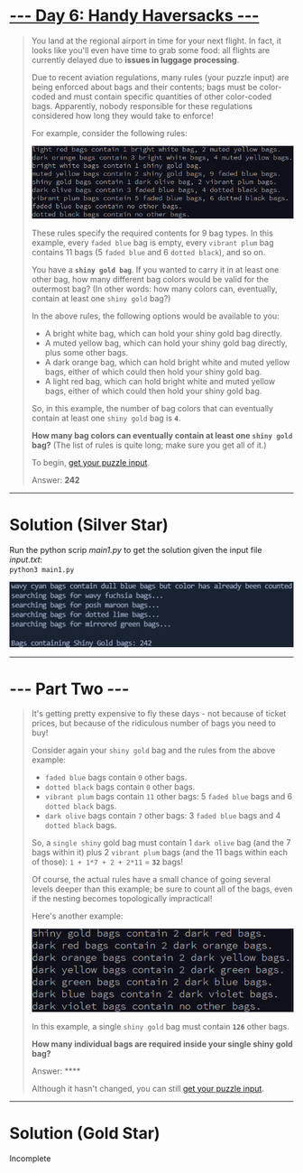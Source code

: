 # [--- Day 6: Handy Haversacks ---](https://adventofcode.com/2020/day/7)  

> You land at the regional airport in time for your next flight. In fact, it looks like you'll even have time to grab some food: all flights are currently delayed due to **issues in luggage processing**.  
> 
> Due to recent aviation regulations, many rules (your puzzle input) are being enforced about bags and their contents; bags must be color-coded and must contain specific quantities of other color-coded bags. Apparently, nobody responsible for these regulations considered how long they would take to enforce!  
> 
> For example, consider the following rules:  
> 
> ![](./res/sample1.png)  
> 
> These rules specify the required contents for 9 bag types. In this example, every `faded blue` bag is empty, every `vibrant plum` bag contains 11 bags (5 `faded blue` and 6 `dotted black`), and so on.  
> 
> You have a **`shiny gold bag`**. If you wanted to carry it in at least one other bag, how many different bag colors would be valid for the outermost bag? (In other words: how many colors can, eventually, contain at least one `shiny gold` bag?)  
> 
> In the above rules, the following options would be available to you:  
> 
> - A bright white bag, which can hold your shiny gold bag directly.  
> - A muted yellow bag, which can hold your shiny gold bag directly, plus some other bags.  
> - A dark orange bag, which can hold bright white and muted yellow bags, either of which could then hold your shiny gold bag.  
> - A light red bag, which can hold bright white and muted yellow bags, either of which could then hold your shiny gold bag.  
> 
> So, in this example, the number of bag colors that can eventually contain at least one `shiny gold` bag is **`4`**.  
> 
> **How many bag colors can eventually contain at least one `shiny gold` bag?** (The list of rules is quite long; make sure you get all of it.)   
> 
> To begin, [get your puzzle input](https://adventofcode.com/2020/day/7/input).  
> 
> Answer: **242**

---  

# Solution (Silver Star)  

Run the python scrip _main1.py_ to get the solution given the input file _input.txt_:  
`python3 main1.py`  

![](./res/bag_counts_1.png)

---  

# --- Part Two ---  

> It's getting pretty expensive to fly these days - not because of ticket prices, but because of the ridiculous number of bags you need to buy!  
> 
> Consider again your `shiny gold` bag and the rules from the above example:  
> 
> - `faded blue` bags contain `0` other bags.  
> - `dotted black` bags contain `0` other bags.  
> - `vibrant plum` bags contain `11` other bags: 5 `faded blue` bags and 6 `dotted black` bags.  
> - `dark olive` bags contain `7` other bags: 3 `faded blue` bags and 4 `dotted black` bags.   
> 
> So, a `single shiny` gold bag must contain 1 `dark olive` bag (and the 7 bags within it) plus 2 `vibrant plum` bags (and the 11 bags within each of those): `1 + 1*7 + 2 + 2*11` = **`32`** bags!  
> 
> Of course, the actual rules have a small chance of going several levels deeper than this example; be sure to count all of the bags, even if the nesting becomes topologically impractical!  
> 
> Here's another example:
> 
> ![](./res/sample2.png)
> 
> In this example, a single `shiny gold` bag must contain **`126`** other bags.  
> 
> **How many individual bags are required inside your single shiny gold bag?**  
> 
> Answer: ****
> 
> Although it hasn't changed, you can still [get your puzzle input](https://adventofcode.com/2020/day/7/input).

---  

# Solution (Gold Star)  

Incomplete
